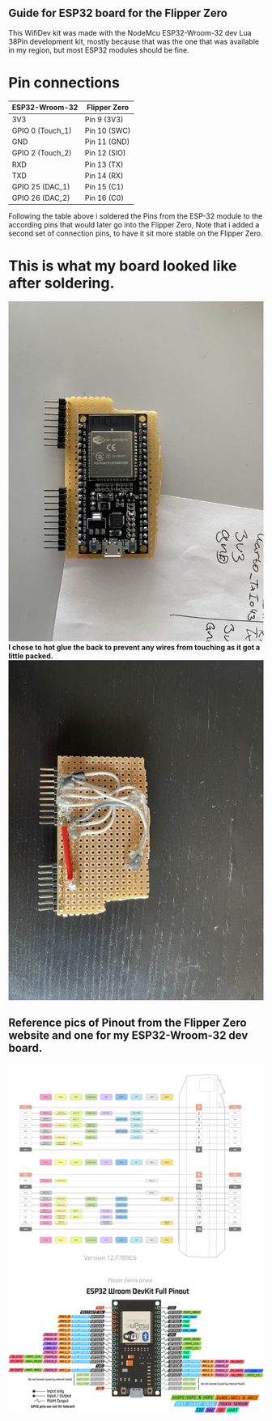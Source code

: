 ## Guide for ESP32 board for the Flipper Zero 


This WifiDev kit was made with the NodeMcu ESP32-Wroom-32 dev Lua 38Pin development kit, mostly because that was the one that was available in my region, but most ESP32 modules should be fine.

# Pin connections 
| ESP32-Wroom-32  | Flipper Zero|
|-----------------|-------------|
| 3V3             | Pin 9 (3V3) |  
| GPIO 0 (Touch_1)| Pin 10 (SWC)|
| GND             | Pin 11 (GND)|
| GPIO 2 (Touch_2)| Pin 12 (SIO)|
| RXD             | Pin 13 (TX) |
| TXD             | Pin 14 (RX) |
| GPIO 25  (DAC_1)| Pin 15 (C1) |
| GPIO 26  (DAC_2)| Pin 16 (C0) |

Following the table above i soldered the Pins from the ESP-32 module to the according pins that would later go into the Flipper Zero, 
Note that i added a second set of connection pins, to have it sit more stable on the Flipper Zero.


# This is what my board looked like after soldering.
![](/4.Docs/Images/ModuleFrontView.jpg)
**I chose to hot glue the back to prevent any wires from touching as it got a little packed.**
![](/4.Docs/Images/ModuleBackView.jpg)



## Reference pics of Pinout from the Flipper Zero website and one for my ESP32-Wroom-32 dev board.

![](/4.Docs/Images/FlipperZeroPinout.png)
![](/4.Docs/Images/doc-esp32-wroom-pinout.png.webp)

